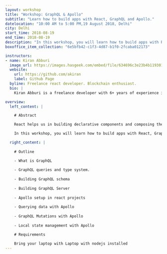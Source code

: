 ```yaml
---
layout: workshop
title: "Workshop: GraphQL & Apollo"
subtitle: "Learn how to build apps with React, GraphQL and Apollo."
datelocation: "10:00 AM to 5:00 PM,19 August 2018, Delhi"
city: Delhi
start_time: 2018-08-19
end_time: 2018-08-19
description: "In this workshop, you will learn how to build apps with React, GraphQL and Apollo. Various concepts of GraphQL and Apollo will be covered while building a simple e-commerce app."
boxoffice_item_collection: "6e5bfb42-c1f3-4d87-b1f0-2fcaba012173"

instructors:
- name: Kiran Abburi
  image_url: https://images.hasgeek.com/embed/file/634696c3e23b4b11930160bc77dc106f
  website:
    url: https://github.com/akiran
    label: Github Page
  byline: Freelance react developer. Blockchain enthusiast.
  bio: |
    Kiran Abburi is a freelance developer with 6+ years of experience in web development. He primarily works on reactjs, nodejs and GraphQL projects. He is also an organizer of the Reactjs Bangalore meetup group.

overview:
  left_content: |

    # Abstract

    React helps us in building declarative components and composing them to build apps. Libraries like redux solved the state management problem, but handling network requests is still tricky. We often need imperative logic to initiate network requests, update server response in local store, handle network errors etc. This could be complex and repetitive. GraphQL and Apollo solves this problem by enabling us to handle network requests in declarative fashion. They allows us to specify the data requirements of components declaratively and apollo takes care of fetching the data and passing it to components. Also, apollo makes it easy to implement complex features like pagination, caching. Apollo can also help us in managing local state without having to use a state management library. Also, GraphQL provides performance benefits by letting us fetch only the data required by clients and batch network requests.

    In this workshop, you will learn how to build apps with React, GraphQL and Apollo. Various concepts of GraphQL and Apollo will be covered while building a simple e-commerce app

  right_content: |
    
    # Outline

    - What is GraphQL
    
    - GraphQL queries and type system.
    
    - Building GraphQL schema
    
    - Building GraphQL Server
    
    - Apollo setup in react projects
    
    - Querying data with Apollo
    
    - GraphQL Mutations with Apollo
    
    - Local state management with Apollo

    # Requirements

    Bring your laptop with Laptop with nodejs installed
---
```

